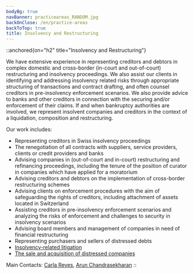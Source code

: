 ```yaml
---
bodyBg: true
navBanner: practiceareas_RANDOM.jpg
backOnClose: /en/practice-areas
backToTop: true
title: Insolvency and Restructuring
---
```


::anchored{on="h2" title="Insolvency and Restructuring"}

We have extensive experience in representing creditors and debtors in complex domestic and cross-border (in-court and out-of-court) restructuring and insolvency proceedings. We also assist our clients in identifying and addressing insolvency related risks through appropriate structuring of transactions and contract drafting, and often counsel creditors in pre-insolvency enforcement scenarios. We also provide advice to banks and other creditors in connection with the securing and/or enforcement of their claims. If and when bankruptcy authorities are involved, we represent insolvent companies and creditors in the context of a liquidation, composition and restructuring.

Our work includes:

- Representing creditors in Swiss insolvency proceedings
- The renegotiation of all contracts with suppliers, service providers, clients or credit providers and banks
- Advising companies in (out-of-court and in-court) restructuring and refinancing proceedings, including the tenure of the position of curator in companies which have applied for a moratorium
- Advising creditors and debtors on the implementation of cross-border restructuring schemes
- Advising clients on enforcement procedures with the aim of safeguarding the rights of creditors, including attachment of assets located in Switzerland
- Assisting creditors in pre-insolvency enforcement scenarios and analyzing the risks of enforcement and challenges to security in insolvency scenarios
- Advising board members and management of companies in need of financial restructuring
- Representing purchasers and sellers of distressed debts
- [Insolvency-related litigation](/en/practice-areas/litigation-arbitration)
- [The sale and acquisition of distressed companies](/en/practice-areas/ma-private-equity-venture-capital)

Main Contacts: [Carla Reyes](/en/team/cr), [Arun Chandrasekharan](/en/team/ac)
::
